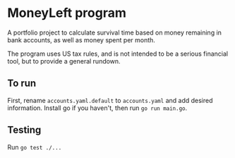 # MoneyLeft program

A portfolio project to calculate survival time based on money remaining in bank accounts, as well as money spent per month.

The program uses US tax rules, and is not intended to be a serious financial tool, but to provide a general rundown.

## To run

First, rename `accounts.yaml.default` to `accounts.yaml` and add desired information.  Install go if you haven't, then run `go run main.go`.

## Testing

Run `go test ./...`
